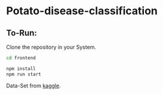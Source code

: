 # Potato-disease-classification

## To-Run:

Clone the repository in your System.

```bash
cd frontend
```
```bash
npm install
npm run start
```

Data-Set from [kaggle](https://www.kaggle.com/arjuntejaswi/plant-village).

